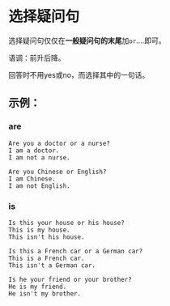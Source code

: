 # 选择疑问句
选择疑问句仅仅在**一般疑问句的末尾**加`or`....即可。

语调：前升后降。

回答时不用yes或no，而选择其中的一句话。

## 示例：
### are
```
Are you a doctor or a nurse?
I am a doctor.
I am not a nurse.

Are you Chinese or English?
I am Chinese.
I am not English.
```

### is
```
Is this your house or his house?
This is my house.
This isn't his house.

Is this a French car or a German car?
This is a French car.
This isn't a German car.

Is he your friend or your brother?
He is my friend.
He isn't my brother.
```
